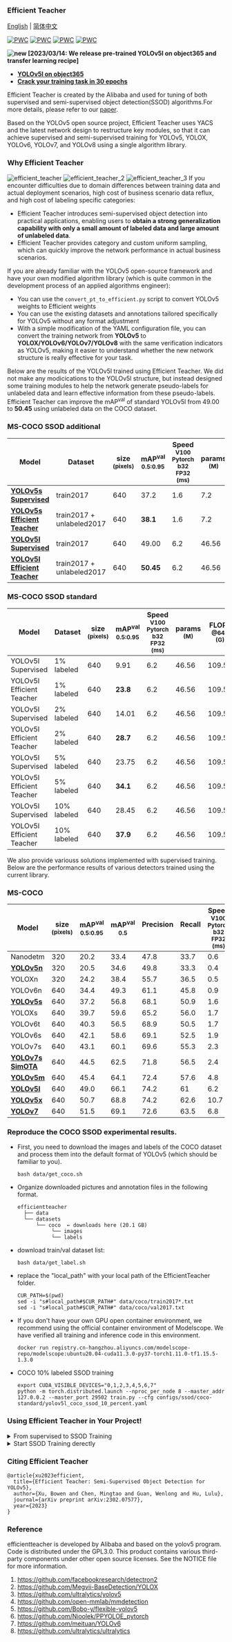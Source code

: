 ### Efficient Teacher
[English](README.md) | [简体中文](README.zh-CN.md)

[![PWC](https://img.shields.io/endpoint.svg?url=https://paperswithcode.com/badge/efficient-teacher-semi-supervised-object/semi-supervised-object-detection-on-coco-10)](https://paperswithcode.com/sota/semi-supervised-object-detection-on-coco-10?p=efficient-teacher-semi-supervised-object)
[![PWC](https://img.shields.io/endpoint.svg?url=https://paperswithcode.com/badge/efficient-teacher-semi-supervised-object/semi-supervised-object-detection-on-coco-2)](https://paperswithcode.com/sota/semi-supervised-object-detection-on-coco-2?p=efficient-teacher-semi-supervised-object)
[![PWC](https://img.shields.io/endpoint.svg?url=https://paperswithcode.com/badge/efficient-teacher-semi-supervised-object/semi-supervised-object-detection-on-coco-5)](https://paperswithcode.com/sota/semi-supervised-object-detection-on-coco-5?p=efficient-teacher-semi-supervised-object)
[![PWC](https://img.shields.io/endpoint.svg?url=https://paperswithcode.com/badge/efficient-teacher-semi-supervised-object/semi-supervised-object-detection-on-coco-1)](https://paperswithcode.com/sota/semi-supervised-object-detection-on-coco-1?p=efficient-teacher-semi-supervised-object)

 **![new](https://img.alicdn.com/imgextra/i4/O1CN01kUiDtl1HVxN6G56vN_!!6000000000764-2-tps-43-19.png) [2023/03/14: We release pre-trained YOLOv5l on object365 and transfer learning recipe]**
 * [**YOLOv5l on object365**](https://github.com/AlibabaResearch/efficientteacher/releases/download/1.0/efficient-yolov5-object365.pt)
 * [**Crack your training task in 30 epochs**](https://github.com/AlibabaResearch/efficientteacher/wiki/Crack-your-training-task-with-semi-supervised-transfer-learning)

Efficient Teacher is created by the Alibaba and used for tuning of both supervised and semi-supervised object detection(SSOD) algorithms.For more details, please refer to our [paper](https://arxiv.org/abs/2302.07577).

Based on the YOLOv5 open source project, Efficient Teacher uses YACS and the latest network design to restructure key modules, so that it can achieve supervised and semi-supervised training for YOLOv5, YOLOX, YOLOv6, YOLOv7, and YOLOv8 using a single algorithm library.


### Why Efficient Teacher
<!-- <img src="assets/efficient_teacher.png" width='600' height='300' align=center> -->

![efficient_teacher](assets/efficient_teacher.jpg)
![efficient_teacher_2](assets/efficient_teacher_2.jpg)
![efficient_teacher_3](assets/efficient_teacher_3.jpg)
If you encounter difficulties due to domain differences between training data and actual deployment scenarios, high cost of business scenario data reflux, and high cost of labeling specific categories:
- Efficient Teacher introduces semi-supervised object detection into practical applications, enabling users to **obtain a strong generalization capability with only a small amount of labeled data and large amount of unlabeled data**.
- Efficient Teacher provides category and custom uniform sampling, which can quickly improve the network performance in actual business scenarios.

<!-- If you are a heavy user of YOLOv5: -->
If you are already familiar with the YOLOv5 open-source framework and have your own modified algorithm library (which is quite common in the development process of an applied algorithms engineer):

- You can use the ```convert_pt_to_efficient.py``` script to convert YOLOv5 weights to Efficient weights
- You can use the existing datasets and annotations tailored specifically for YOLOv5 without any format adjustment
- With a simple modification of the YAML configuration file, you can convert the training network from **YOLOv5** to **YOLOX/YOLOv6/YOLOv7/YOLOv8** with the same verification indicators as YOLOv5, making it easier to understand whether the new network structure is really effective for your task.

Below are the results of the YOLOv5l trained using Efficient Teacher. We did not make any modicications to the YOLOv5l structure, but instead designed some training modules to help the network generate pseudo-labels for unlabeled data and learn effective information from these pseudo-labels. Efficient Teacher can improve the mAP<sup>val</sup> of standard YOLOv5l from 49.00 to **50.45** using unlabeled data on the COCO dataset.

### MS-COCO SSOD additional
|Model |Dataset|size<br><sup>(pixels)|mAP<sup>val<br>0.5:0.95 |Speed<br><sup>V100<br>Pytorch<br>b32<br>FP32<br>(ms)|params<br><sup>(M) |FLOPs<br><sup>@640 (G)
|---  |---    |---                  |---  |---    |---    |---   
|[**YOLOv5s<br>Supervised**](https://github.com/AlibabaResearch/efficientteacher/releases/download/1.0/efficient-yolov5s.pt)|train2017|640 | 37.2  |1.6	| 7.2	| 16.5
|[**YOLOv5s<br>Efficient Teacher**](https://github.com/AlibabaResearch/efficientteacher/releases/download/1.0/efficient-yolov5s-ssod.pt)   |train2017 + unlabeled2017|640 | **38.1**  |1.6    |7.2    |16.5
|[**YOLOv5l<br>Supervised**](https://github.com/AlibabaResearch/efficientteacher/releases/download/1.0/efficient-yolov5l.pt)|train2017|640 | 49.00  |6.2    |46.56    |109.59
|[**YOLOv5l<br>Efficient Teacher**](https://github.com/AlibabaResearch/efficientteacher/releases/download/1.0/efficient-yolov5l-ssod.pt)   |train2017 + unlabeled2017|640 | **50.45**  |6.2    |46.56    |109.59
  
### MS-COCO SSOD standard
|Model |Dataset|size<br><sup>(pixels)|mAP<sup>val<br>0.5:0.95 |Speed<br><sup>V100<br>Pytorch<br>b32<br>FP32<br>(ms)|params<br><sup>(M) |FLOPs<br><sup>@640 (G)
|---  |---    |---                  |---  |---    |---    |---   
|YOLOv5l<br>Supervised|1% labeled|640 | 9.91  |6.2    |46.56    |109.59
|YOLOv5l<br>Efficient Teacher   |1% labeled|640 | **23.8**  |6.2    |46.56    |109.59
|YOLOv5l<br>Supervised|2% labeled|640 | 14.01  |6.2    |46.56    |109.59
|YOLOv5l<br>Efficient Teacher|2% labeled|640 | **28.7**  |6.2    |46.56    |109.59
|YOLOv5l<br>Supervised|5% labeled|640 | 23.75  |6.2    |46.56    |109.59
|YOLOv5l<br>Efficient Teacher|5% labeled|640 | **34.1**  |6.2    |46.56    |109.59
|YOLOv5l<br>Supervised|10% labeled|640 | 28.45  |6.2    |46.56    |109.59
|YOLOv5l<br>Efficient Teacher|10% labeled|640 | **37.9**  |6.2    |46.56    |109.59

We also provide variouss solutions implemented with supervised training. Below are the performance results of various detectors trained using the current library.

### MS-COCO
|Model |size<br><sup>(pixels) |mAP<sup>val<br>0.5:0.95 |mAP<sup>val<br>0.5 |Precision<br><sup><br> |Recall<br><sup><br>|Speed<br><sup>V100<br>Pytorch<br>b32<br>FP32<br>(ms) |params<br><sup>(M) |FLOPs<br><sup>@640 (G)
|---                    |---  |---    |---    |---    |---    |---    |---    |---
|Nanodetm      |320  |20.2   |33.4   |47.8     |33.7    |0.6    |0.9593    | 0.730
|[**YOLOv5n**]((https://github.com/AlibabaResearch/efficientteacher/releases/download/1.0/efficient-yolov5n.pt))      |320  |20.5   |34.6   |49.8     |33.3    |0.4    |1.87    | 1.12
|YOLOXn  |320  |24.2   |38.4   |55.7     |36.5   |0.5    |2.02    | 1.39
|YOLOv6n |640  |34.4   |49.3   |61.1     |45.8    |0.9   |4.34    |11.26
|[**YOLOv5s**](https://github.com/AlibabaResearch/efficientteacher/releases/download/1.0/efficient-yolov5s.pt)      |640  |37.2   |56.8   |68.1     |50.9    |1.6    |7.2    |16.5
|YOLOXs      |640  |39.7   |59.6   |65.2     |56.0    |1.7    |8.04    |21.42
|YOLOv6t |640  |40.3   |56.5   |68.9     |50.5    |1.7    |9.72    |25.11
|YOLOv6s |640  |42.1   |58.6   |69.1     |52.5    |1.9    |17.22    |44.25
|YOLOv7s |640  |43.1   |60.1   |69.6     |55.3    |2.3    |8.66    |23.69
|[**YOLOv7s SimOTA**](https://github.com/AlibabaResearch/efficientteacher/releases/download/1.0/efficient-yolov7s-simota.pt)      |640  |44.5   |62.5   |71.8     |56.5    |2.4    |9.47    |28.48
|[**YOLOv5m**](https://github.com/AlibabaResearch/efficientteacher/releases/download/1.0/efficient-yolov5m.pt) | 640|45.4|64.1|72.4|57.6|4.8|21.17|48.97
|[**YOLOv5l**](https://github.com/AlibabaResearch/efficientteacher/releases/download/1.0/efficient-yolov5l.pt)      |640  |49.0   |66.1   |74.2     |61    |6.2    |46.56    |109.59
|[**YOLOv5x**](https://github.com/AlibabaResearch/efficientteacher/releases/download/1.0/efficient-yolov5x.pt)      |640  |50.7   |68.8   |74.2     |62.6    |10.7    |86.71    |205.67
|[**YOLOv7**](https://github.com/AlibabaResearch/efficientteacher/releases/download/1.0/efficient-yolov7.pt)      |640  |51.5   |69.1   |72.6     |63.5    |6.8    |37.62    |106.47



### Reproduce the COCO SSOD experimental results.
- First, you need to download the images and labels of the COCO dataset and process them into the default format of YOLOv5 (which should be familiar to you).
  ```
  bash data/get_coco.sh
  ```
- Organize downloaded pictures and annotation files in the following format.
  ```
  efficientteacher
    ├── data
    └── datasets
        └── coco  ← downloads here (20.1 GB)
             └── images
             └── labels
  ```
- download train/val dataset list:
  ```
  bash data/get_label.sh
  ```
- replace the "local_path" with your local path of the EfficientTeacher folder.
  ```
  CUR_PATH=$(pwd)
  sed -i "s#local_path#$CUR_PATH#" data/coco/train2017*.txt
  sed -i "s#local_path#$CUR_PATH#" data/coco/val2017.txt
  ```
- If you don't have your own GPU open container environment, we recommend using the official container environment of Modelscope. We have verified all training and inference code in this environment.
  ```
  docker run registry.cn-hangzhou.aliyuncs.com/modelscope-repo/modelscope:ubuntu20.04-cuda11.3.0-py37-torch1.11.0-tf1.15.5-1.3.0
  ```


- COCO 10% labeled SSOD training
  ```
  export CUDA_VISIBLE_DEVICES="0,1,2,3,4,5,6,7"
  python -m torch.distributed.launch --nproc_per_node 8 --master_addr 127.0.0.2 --master_port 29502 train.py --cfg configs/ssod/coco-standard/yolov5l_coco_ssod_10_percent.yaml 
  ```

### Using Efficient Teacher in Your Project!
<details>
<summary>From supervised to SSOD Training</summary>

Before we proceed with semi-supervised training, we need you to convert your own model trained with the YOLOv5 open source framework into a format that we can recognize. If you are using version 6.0 or later, the process is very fast and can be completed in five minutes: 

1. Convert Model
- First, you need to write a yaml file. You can directly modify the file ```configs/custom/yolov5l_custom.yaml```. If your model is yolov5l, then you only need to modify the nc in Dataset to the number of your detection classes and then modify the names. If your model is other depth and width configurations, then modify the depth_multiple and width_multiple to the corresponding configurations. 
- After having this yaml file, go to the scripts folder to modify the ```convert_pt_to_efficient.py```, fill in your business model pt, yaml, and the exported pt file.
- OK, you have already converted your pt file into a version that our algorithm library can recognize. Don't worry, if you need to export the model to onnx or export it back to your own YOLOv5 algorithm library, we also provide corresponding scripts.

2. Validation 

- This step is to verify that the converted model still maintains the corresponding accuracy and recall on your validation set, so we hope you use the following script to verify the current model again, so that you also have a semi-supervised object detection baseline, in order to confirm that Efficient Teacher really works on your dataset.

- modify the ```val: data/custom_val.txt``` in ```yolov5l_custom.yaml``` into your own validation set path, then run the following code: 
  ```
  python val.py --cfg configs/sup/custom/yolov5l_custom.yaml --weights efficient-yolov5l.pt 
  ```
- if you modify the file read path, you will need to add the corresponding modifications in the utils/dataloader.py file, just like you did when you modified the code for YOLOv5.

3. Supervised Training(Optional)
- modify the ```train: data/custom_train.txt``` in ```yolov5l_custom.yaml```, and then enter the following script.
   ```
   export CUDA_VISIBLE_DEVICES="0,1,2,3,4,5,6,7"
   python -m torch.distributed.launch --nproc_per_node 8 --master_addr 127.0.0.2 --master_port 29502 train.py --cfg configs/sup/custom/yolov5l_custom.yaml 
   ```

4. SSOD Training
- modify the ```train: data/custom_train.txt``` in ```yolov5l_custom.yaml```, creat an unlabeled data image list using following command:
  ```
  find <unlabel_path> -name "*.jpg" >> unlabel.txt
  ```
- change the ```target: data_custom_target.txt```  to ```target:unlabel.txt``` in ```yolov5l_custom.yaml```, and psate the following config into ```yolov5l_custom.yaml```:
  ```
  SSOD:
    train_domain: True
    nms_conf_thres: 0.1
    nms_iou_thres: 0.65
    teacher_loss_weight: 1.0
    cls_loss_weight: 0.3
    box_loss_weight: 0.05
    obj_loss_weight: 0.7
    loss_type: 'ComputeStudentMatchLoss'
    ignore_thres_low: 0.1
    ignore_thres_high: 0.6
    uncertain_aug: True
    use_ota: False
    multi_label: False
    ignore_obj: False
    pseudo_label_with_obj: True
    pseudo_label_with_bbox: True
    pseudo_label_with_cls: False
    with_da_loss: False
    da_loss_weights: 0.01
    epoch_adaptor: True
    resample_high_percent: 0.25
    resample_low_percent: 0.99
    ema_rate: 0.999
    cosine_ema: True
    imitate_teacher: False
    ssod_hyp:
      with_gt: False
      mosaic: 1.0
      cutout: 0.5
      autoaugment: 0.5
      scale: 0.8
      degrees: 0.0
      shear: 0.0
  ```
- you have now completed a re-write yaml file for a SSOD training, enter the following script:
   ```
   export CUDA_VISIBLE_DEVICES="0,1,2,3,4,5,6,7"
   python -m torch.distributed.launch --nproc_per_node 8 --master_addr 127.0.0.2 --master_port 29502 train.py --cfg configs/sup/custom/yolov5l_custom.yaml 
   ```

</details>

<details>
<summary>Start SSOD Training derectly</summary>
We have verified the Efficient Teacher in many actual projects, so we do not recommend directly starting semi-supervised object detection, since the score threshold for generating pseudo labels and the NMS threshold are directly related to the detection task. The COCO version hyper-parameters provided by us may not necessarily be suitable for your specific project. For example, if you are conducting single-class detection, then we suggest that the NMS threshold during pseudo label generation be reduced as much as possible, so that a large number of overlapping pseudo labels will not be generated.

1. Edit your semi-supervised training task according to ```configs/ssod/custom/yolov5l_custom_ssod.yaml```, where the ```train/val/test``` in the Dataset should be filled in according to your project's original txt, and the target needs you to index an unlabeled dataset that you expect. We suggest using the images of the COCO train dataset, and a unlabeled dataset can be generated by entering ```"find img_dir -name "*.jpg" >> target_img.txt"```.

2. rewrite ```nc``` and ```names``` in yaml according to your individual tasks.
3. train SSOD model from scratch, the default setting is to first conduct a 220-epoch burn-in training, and then enter the SSOD training, which has been introduced in our paper.
   ```
   export CUDA_VISIBLE_DEVICES="0,1,2,3,4,5,6,7"
   python -m torch.distributed.launch --nproc_per_node 8 --master_addr 127.0.0.2 --master_port 29502 train.py --cfg configs/ssod/custom/yolov5l_custom_ssod.yaml 
   ```

4. validation SSOD model
   ```
   python val.py --cfg configs/ssod/custom/yolov5l_custom_ssod.yaml --weights ssod-yolov5l.pt  --val-ssod
   ```

</details>




### Citing Efficient Teacher
```
@article{xu2023efficient,
  title={Efficient Teacher: Semi-Supervised Object Detection for YOLOv5},
  author={Xu, Bowen and Chen, Mingtao and Guan, Wenlong and Hu, Lulu},
  journal={arXiv preprint arXiv:2302.07577},
  year={2023}
}
```

### Reference
 efficientteacher is developed by Alibaba and based on the yolov5 program.  Code is distributed under the GPL3.0.
 This product contains various third-party components under other open source licenses. See the NOTICE file for more information.
1. https://github.com/facebookresearch/detectron2
2. https://github.com/Megvii-BaseDetection/YOLOX
3. https://github.com/ultralytics/yolov5
4. https://github.com/open-mmlab/mmdetection
5. https://github.com/Bobo-y/flexible-yolov5
6. https://github.com/Nioolek/PPYOLOE_pytorch
7. https://github.com/meituan/YOLOv6
8. https://github.com/ultralytics/ultralytics
